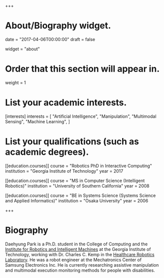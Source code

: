 +++
# About/Biography widget.

date = "2017-04-06T00:00:00"
draft = false

widget = "about"

# Order that this section will appear in.
weight = 1

# List your academic interests.
[interests]
  interests = [
    "Artificial Intelligence",
    "Manipulation",
    "Multimodal Sensing",
    "Machine Learning",
  ]

# List your qualifications (such as academic degrees).
[[education.courses]]
  course = "Robotics PhD in Interactive Computing"
  institution = "Georgia Institute of Technology"
  year = 2017

[[education.courses]]
  course = "MS in Computer Science (Intelligent Robotics)"
  institution = "University of Southern California"
  year = 2008

[[education.courses]]
  course = "BE in Systems Science (Systems Science and Applied Informatics)"
  institution = "Osaka University"
  year = 2006
 
+++

# Biography

Daehyung Park is a Ph.D. student in the College of Computing and the [Institute for Robotics and Intelligent Machines](http://www.robotics.gatech.edu/) at the Georgia Institute of Technology, working with Dr. Charles C. Kemp in the [Healthcare Robotics Laboratory](http://healthcare-robotics.com/). He was a robot engineer at the Mechatronics Center of Samsung Electronics Inc. He is currently researching assistive manipulation and multimodal execution monitoring methods for people with disabilities.


